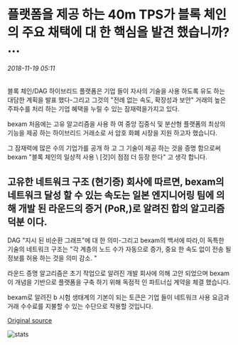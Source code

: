 # 플랫폼을 제공 하는 40m TPS가 블록 체인의 주요 채택에 대 한 핵심을 발견 했습니까? ...

###### 2018-11-19 05:11

블록 체인/DAG 하이브리드 플랫폼은 기업 들이 자사의 기술을 사용 하도록 유도 하는 대담한 계획을 발표 했다-그리고 그것의 "전례 없는 속도, 확장성과 보안" 거래의 높은 주파수를 처리 하는 기업 혜택을 누릴 수 있는 잠재력을가지고 있다.

bexam 처음에는 고유 알고리즘을 사용 하 여 중앙 집중식 및 분산형 플랫폼의 최상의 기능을 제공 하는 하이브리드 거래소로 서 암호 화폐 시장을 지원 하고자 했습니다.

그 잠재력에 많은 수의 기업가를 공개 하 고 그 기술이 제공 하는 것을 증명 함으로써 bexam "블록 체인의 일상적 사용 \ [것]이 점점 더 등장 한다" 고 생각 합니다.

## 고유한 네트워크 구조 (현기증) 회사에 따르면, bexam의 네트워크 달성 할 수 있는 속도는 일본 엔지니어링 팀에 의해 개발 된 라운드의 증거 (PoR,)로 알려진 합의 알고리즘 덕분 이다.

DAG "지시 된 비순환 그래프"에 대 한 의미-그리고 bexam의 백서에 따라,이 독특한 기술의 네트워크 구조는 "각 계층의 노드 수가 자동으로 증가, 중요 한 속도 없이 전송 될 정보를 허용 하는 것을 의미 감소. "

라운드 증명 알고리즘은 초기 작업으로 알려진 개발 회사에 의해 고안 되었으며 bexam이 개념을 기반으로 플랫폼을 구축 하기 위해 독점적 인 파트너십 계약을 체결 했습니다.

bexam로 알려진 b 시험 생태계의 기본이 되는 토큰은 기업 들이 네트워크 사용 요금과 거래 수수료를 지불할 수 있는 수단으로 작용할 것입니다.

[Original source](https://cointelegraph.com/news/has-a-platform-offering-40m-tps-found-the-key-to-blockchains-mainstream-adoption)

![stats](https://c.statcounter.com/11760860/0/a89fa40b/1/ "stats")